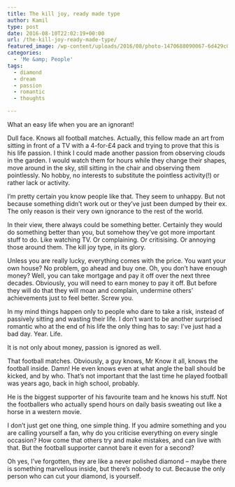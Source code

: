 ```yaml
---
title: The kill joy, ready made type
author: Kamil
type: post
date: 2016-08-10T22:02:19+00:00
url: /the-kill-joy-ready-made-type/
featured_image: /wp-content/uploads/2016/08/photo-1470688090067-6d429c0b2600.jpg
categories:
  - 'Me &amp; People'
tags:
  - diamond
  - dream
  - passion
  - romantic
  - thoughts

---
```

What an easy life when you are an ignorant!

Dull face. Knows all football matches. Actually, this fellow made an art from sitting in front of a TV with a 4-for-£4 pack and trying to prove that this is his life passion. I think I could made another passion from observing clouds in the garden. I would watch them for hours while they change their shapes, move around in the sky, still sitting in the chair and observing them pointlessly. No hobby, no interests to substitute the pointless activity(!) or rather lack or activity.

I&#8217;m pretty certain you know people like that. They seem to unhappy. But not because something didn’t work out or they’ve just been dumped by their ex. The only reason is their very own ignorance to the rest of the world.

In their view, there always could be something better. Certainly they would do something better than you, but somehow they&#8217;ve got more important stuff to do. Like watching TV. Or complaining. Or critisising. Or annoying those around them. The kill joy type, in its glory.

Unless you are really lucky, everything comes with the price. You want your own house? No problem, go ahead and buy one. Oh, you don&#8217;t have enough money? Well, you can take mortgage and pay it off over the next three decades. Obviously, you will need to earn money to pay it off. But before they will do that they will moan and complain, undermine others&#8217; achievements just to feel better. Screw you.

In my mind things happen only to people who dare to take a risk, instead of passively sitting and wasting their life. I don&#8217;t want to be another surprised romantic who at the end of his life the only thing has to say: I&#8217;ve just had a bad day. Year. Life.

It is not only about money, passion is ignored as well.

That football matches. Obviously, a guy knows, Mr Know it all, knows the football inside. Damn! He even knows even at what angle the ball should be kicked, and by who. That&#8217;s not important that the last time he played football was years ago, back in high school, probably.

He is the biggest supporter of his favourite team and he knows his stuff. Not the footballers who actually spend hours on daily basis sweating out like a horse in a western movie.

I don&#8217;t just get one thing, one simple thing. If you admire something and you are calling yourself a fan, why do you criticise everything on every single occasion? How come that others try and make mistakes, and can live with that. But the football supporter cannot bare it even for a second?

Oh yes, I&#8217;ve forgotten, they are like a never polished diamond &#8211; maybe there is something marvellous inside, but there&#8217;s nobody to cut. Because the only person who can cut your diamond, is yourself.

&nbsp;